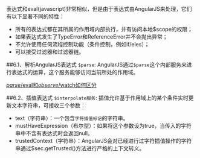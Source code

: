 表达式和eval(javascript)非常相似，但是由于表达式由AngularJS来处理，它们有以下显著不同的特性：
* 所有的表达式都在其所属的作用域内部执行，并有访问本地$scope的权限；
* 如果表达式发生了TypeError和ReferenceError并不会抛出异常；
* 不允许使用任何流程控制功能（条件控制，例如if/eles）；
* 可以接受过滤器和过滤器链。

##6.1、解析AngularJS表达式
`$parse`: AngularJS通过`$parse`这个内部服务来进行表达式的运算，这个服务能够访问当前所处的作用域。

[$parse/$eval和$observe/$watch如何区分](http://www.ngnice.com/posts/2314014da4eea8 "$parse/$eval和$observe/$watch如何区分")

##6.2、插值表达式
`$interpolate服务`: 插值允许基于作用域上的某个条件实时更新文本字符串，可接收三个参数：
* text（字符串）：一个包含`字符插值标记`的字符串。
* mustHaveExpression（布尔型）：如果将这个参数设为true，当传入的字符串中不含有表达式时会返回null。
* trustedContext（字符串）：AngularJS会对已经进行过字符插值操作的字符串通过$sec.getTrusted()方法进行严格的上下文转义。

